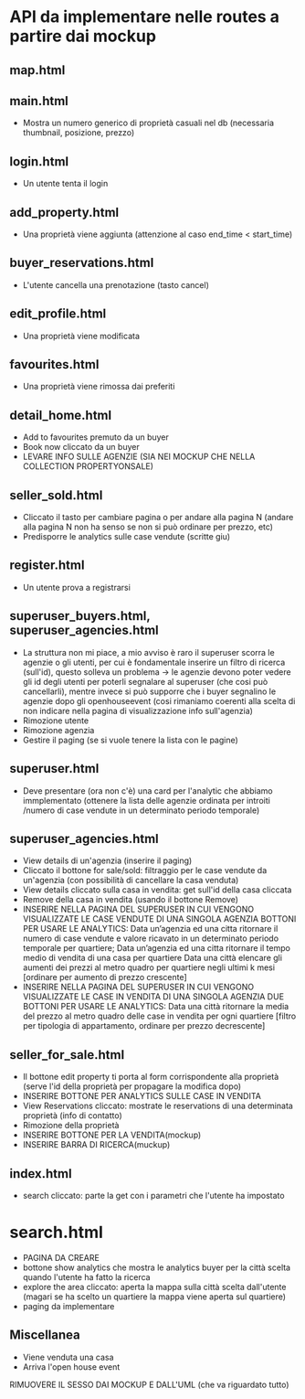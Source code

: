 # API da implementare nelle routes a partire dai mockup

## map.html

## main.html

- Mostra un numero generico di proprietà casuali nel db (necessaria thumbnail, posizione, prezzo)

## login.html

- Un utente tenta il login

## add_property.html

- Una proprietà viene aggiunta (attenzione al caso end_time < start_time)

## buyer_reservations.html

- L'utente cancella una prenotazione (tasto cancel)

## edit_profile.html

- Una proprietà viene modificata

## favourites.html

- Una proprietà viene rimossa dai preferiti

## detail_home.html

- Add to favourites premuto da un buyer
- Book now cliccato da un buyer
- LEVARE INFO SULLE AGENZIE (SIA NEI MOCKUP CHE NELLA COLLECTION PROPERTYONSALE)

## seller_sold.html

- Cliccato il tasto per cambiare pagina o per andare alla pagina N (andare alla pagina N non ha senso se non si può ordinare per prezzo, etc)
- Predisporre le analytics sulle case vendute (scritte giu)


## register.html

- Un utente prova a registrarsi 

## superuser_buyers.html, superuser_agencies.html

- La struttura non mi piace, a mio avviso è raro il superuser scorra le agenzie o gli utenti, per cui è fondamentale inserire un filtro di ricerca (sull'id), questo solleva un problema -> le agenzie devono poter vedere gli id degli utenti per poterli segnalare al superuser (che cosi può cancellarli), mentre invece si può supporre che i buyer segnalino le agenzie dopo gli openhouseevent (cosi rimaniamo coerenti alla scelta di non indicare nella pagina di visualizzazione info sull'agenzia)
- Rimozione utente
- Rimozione agenzia
- Gestire il paging (se si vuole tenere la lista con le pagine)

## superuser.html

- Deve presentare (ora non c'è) una card per l'analytic che abbiamo immplementato (ottenere la lista delle agenzie ordinata per introiti /numero di case vendute in un determinato periodo temporale)

## superuser_agencies.html

- View details di un'agenzia (inserire il paging)
- Cliccato il bottone for sale/sold: filtraggio per le case vendute da un'agenzia (con possibilità di cancellare la casa venduta)
- View details cliccato sulla casa in vendita: get sull'id della casa cliccata
- Remove della casa in vendita (usando il bottone Remove)
- INSERIRE NELLA PAGINA DEL SUPERUSER IN CUI VENGONO VISUALIZZATE LE CASE VENDUTE DI UNA SINGOLA AGENZIA BOTTONI PER USARE LE ANALYTICS:
    Data un’agenzia ed una citta ritornare il numero di case vendute e valore ricavato in un determinato periodo temporale  per quartiere;
    Data un’agenzia ed una citta ritornare il tempo medio di vendita di una casa per quartiere
    Data una città elencare gli aumenti dei prezzi al metro quadro per quartiere negli ultimi k mesi    [ordinare per aumento di prezzo crescente]
- INSERIRE NELLA PAGINA DEL SUPERUSER IN CUI VENGONO VISUALIZZATE LE CASE IN VENDITA DI UNA SINGOLA AGENZIA DUE BOTTONI PER USARE LE ANALYTICS:
    Data una città ritornare la media del prezzo al metro quadro delle case in vendita per ogni quartiere [filtro per tipologia di appartamento, ordinare per prezzo decrescente]

## seller_for_sale.html

- Il bottone edit property ti porta al form corrispondente alla proprietà (serve l'id della proprietà per propagare la modifica dopo)
- INSERIRE BOTTONE PER ANALYTICS SULLE CASE IN VENDITA
- View Reservations cliccato: mostrate le reservations di una determinata proprietà (info di contatto)
- Rimozione della proprietà
- INSERIRE BOTTONE PER LA VENDITA(mockup)
- INSERIRE BARRA DI RICERCA(muckup)

## index.html

- search cliccato: parte la get con i parametri che l'utente ha impostato

# search.html

- PAGINA DA CREARE
- bottone show analytics che mostra le analytics buyer per la città scelta quando l'utente ha fatto la ricerca
- explore the area cliccato: aperta la mappa sulla città scelta dall'utente (magari se ha scelto un quartiere la mappa viene aperta sul quartiere)
- paging da implementare

## Miscellanea

- Viene venduta una casa
- Arriva l'open house event

RIMUOVERE IL SESSO DAI MOCKUP E DALL'UML (che va riguardato tutto)